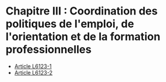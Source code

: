 # Chapitre III : Coordination des politiques de l'emploi, de l'orientation et de la formation professionnelles

* [Article L6123-1](./LEGIARTI000031085282.md)
* [Article L6123-2](./LEGIARTI000028699090.md)

